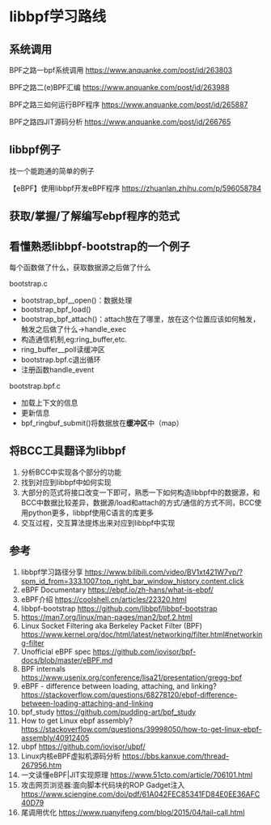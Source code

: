 # libbpf学习路线
## 系统调用

BPF之路一bpf系统调用
https://www.anquanke.com/post/id/263803

BPF之路二(e)BPF汇编
https://www.anquanke.com/post/id/263988

BPF之路三如何运行BPF程序
https://www.anquanke.com/post/id/265887

BPF之路四JIT源码分析
https://www.anquanke.com/post/id/266765

## libbpf例子
找一个能跑通的简单的例子

【eBPF】使用libbpf开发eBPF程序
https://zhuanlan.zhihu.com/p/596058784

## 获取/掌握/了解编写ebpf程序的范式

## 看懂熟悉libbpf-bootstrap的一个例子

每个函数做了什么，获取数据源之后做了什么

bootstrap.c
- bootstrap_bpf__open()：数据处理
- bootstrap_bpf_load() 
- bootstrap_bpf_attach()：attach放在了哪里，放在这个位置应该如何触发，触发之后做了什么->handle_exec
- 构造通信机制,eg:ring_buffer,etc.
- ring_buffer__poll读缓冲区 
- bootstrap.bpf.c退出循环
- 注册函数handle_event

bootstrap.bpf.c
- 加载上下文的信息
- 更新信息
- bpf_ringbuf_submit()将数据放在**缓冲区**中（map）

## 将BCC工具翻译为libbpf
1. 分析BCC中实现各个部分的功能
2. 找到对应到libbpf中如何实现
3. 大部分的范式将接口改变一下即可，熟悉一下如何构造libbpf中的数据源，和BCC中数据比较差异，数据源/load和attach的方式/通信的方式不同，BCC使用python更多，libbpf使用C语言的库更多
4. 交互过程，交互算法提炼出来对应到libbpf中实现


## 参考
1. libbpf学习路径分享
https://www.bilibili.com/video/BV1xt421W7vp/?spm_id_from=333.1007.top_right_bar_window_history.content.click
2. eBPF Documentary
https://ebpf.io/zh-hans/what-is-ebpf/
3. eBPF介绍 https://coolshell.cn/articles/22320.html
4. libbpf-bootstrap https://github.com/libbpf/libbpf-bootstrap
5. https://man7.org/linux/man-pages/man2/bpf.2.html
6. Linux Socket Filtering aka Berkeley Packet Filter (BPF) https://www.kernel.org/doc/html/latest/networking/filter.html#networking-filter
7. Unofficial eBPF spec https://github.com/iovisor/bpf-docs/blob/master/eBPF.md
8. BPF internals https://www.usenix.org/conference/lisa21/presentation/gregg-bpf
9. eBPF - difference between loading, attaching, and linking? https://stackoverflow.com/questions/68278120/ebpf-difference-between-loading-attaching-and-linking
10. bpf_study https://github.com/pudding-art/bpf_study
11. How to get Linux ebpf assembly? https://stackoverflow.com/questions/39998050/how-to-get-linux-ebpf-assembly/40912405
12. ubpf https://github.com/iovisor/ubpf/
13. Linux内核eBPF虚拟机源码分析 https://bbs.kanxue.com/thread-267956.htm
14. 一文读懂eBPF|JIT实现原理 https://www.51cto.com/article/706101.html
15. 攻击网页浏览器:面向脚本代码块的ROP Gadget注入 https://www.sciengine.com/doi/pdf/61A042FEC85341FD84E0EE36AFC40D79
16. 尾调用优化 https://www.ruanyifeng.com/blog/2015/04/tail-call.html



